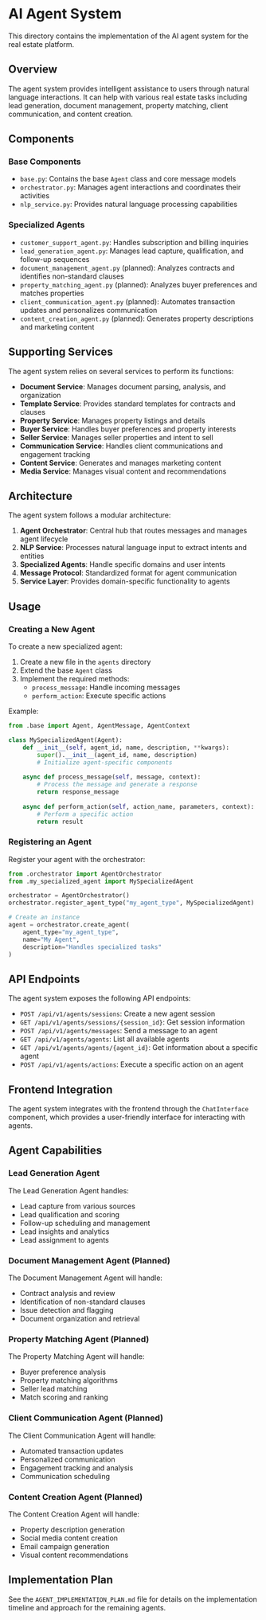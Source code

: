 # AI Agent System

This directory contains the implementation of the AI agent system for the real estate platform.

## Overview

The agent system provides intelligent assistance to users through natural language interactions. It can help with various real estate tasks including lead generation, document management, property matching, client communication, and content creation.

## Components

### Base Components

- `base.py`: Contains the base `Agent` class and core message models
- `orchestrator.py`: Manages agent interactions and coordinates their activities
- `nlp_service.py`: Provides natural language processing capabilities

### Specialized Agents

- `customer_support_agent.py`: Handles subscription and billing inquiries
- `lead_generation_agent.py`: Manages lead capture, qualification, and follow-up sequences
- `document_management_agent.py` (planned): Analyzes contracts and identifies non-standard clauses
- `property_matching_agent.py` (planned): Analyzes buyer preferences and matches properties
- `client_communication_agent.py` (planned): Automates transaction updates and personalizes communication
- `content_creation_agent.py` (planned): Generates property descriptions and marketing content

## Supporting Services

The agent system relies on several services to perform its functions:

- **Document Service**: Manages document parsing, analysis, and organization
- **Template Service**: Provides standard templates for contracts and clauses
- **Property Service**: Manages property listings and details
- **Buyer Service**: Handles buyer preferences and property interests
- **Seller Service**: Manages seller properties and intent to sell
- **Communication Service**: Handles client communications and engagement tracking
- **Content Service**: Generates and manages marketing content
- **Media Service**: Manages visual content and recommendations

## Architecture

The agent system follows a modular architecture:

1. **Agent Orchestrator**: Central hub that routes messages and manages agent lifecycle
2. **NLP Service**: Processes natural language input to extract intents and entities
3. **Specialized Agents**: Handle specific domains and user intents
4. **Message Protocol**: Standardized format for agent communication
5. **Service Layer**: Provides domain-specific functionality to agents

## Usage

### Creating a New Agent

To create a new specialized agent:

1. Create a new file in the `agents` directory
2. Extend the base `Agent` class
3. Implement the required methods:
   - `process_message`: Handle incoming messages
   - `perform_action`: Execute specific actions

Example:

```python
from .base import Agent, AgentMessage, AgentContext

class MySpecializedAgent(Agent):
    def __init__(self, agent_id, name, description, **kwargs):
        super().__init__(agent_id, name, description)
        # Initialize agent-specific components
        
    async def process_message(self, message, context):
        # Process the message and generate a response
        return response_message
        
    async def perform_action(self, action_name, parameters, context):
        # Perform a specific action
        return result
```

### Registering an Agent

Register your agent with the orchestrator:

```python
from .orchestrator import AgentOrchestrator
from .my_specialized_agent import MySpecializedAgent

orchestrator = AgentOrchestrator()
orchestrator.register_agent_type("my_agent_type", MySpecializedAgent)

# Create an instance
agent = orchestrator.create_agent(
    agent_type="my_agent_type",
    name="My Agent",
    description="Handles specialized tasks"
)
```

## API Endpoints

The agent system exposes the following API endpoints:

- `POST /api/v1/agents/sessions`: Create a new agent session
- `GET /api/v1/agents/sessions/{session_id}`: Get session information
- `POST /api/v1/agents/messages`: Send a message to an agent
- `GET /api/v1/agents/agents`: List all available agents
- `GET /api/v1/agents/agents/{agent_id}`: Get information about a specific agent
- `POST /api/v1/agents/actions`: Execute a specific action on an agent

## Frontend Integration

The agent system integrates with the frontend through the `ChatInterface` component, which provides a user-friendly interface for interacting with agents.

## Agent Capabilities

### Lead Generation Agent

The Lead Generation Agent handles:
- Lead capture from various sources
- Lead qualification and scoring
- Follow-up scheduling and management
- Lead insights and analytics
- Lead assignment to agents

### Document Management Agent (Planned)

The Document Management Agent will handle:
- Contract analysis and review
- Identification of non-standard clauses
- Issue detection and flagging
- Document organization and retrieval

### Property Matching Agent (Planned)

The Property Matching Agent will handle:
- Buyer preference analysis
- Property matching algorithms
- Seller lead matching
- Match scoring and ranking

### Client Communication Agent (Planned)

The Client Communication Agent will handle:
- Automated transaction updates
- Personalized communication
- Engagement tracking and analysis
- Communication scheduling

### Content Creation Agent (Planned)

The Content Creation Agent will handle:
- Property description generation
- Social media content creation
- Email campaign generation
- Visual content recommendations

## Implementation Plan

See the `AGENT_IMPLEMENTATION_PLAN.md` file for details on the implementation timeline and approach for the remaining agents. 